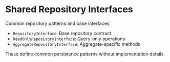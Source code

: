 # Shared Repository Interfaces

Common repository patterns and base interfaces:

- `RepositoryInterface`: Base repository contract
- `ReadOnlyRepositoryInterface`: Query-only operations
- `AggregateRepositoryInterface`: Aggregate-specific methods

These define common persistence patterns without implementation details.